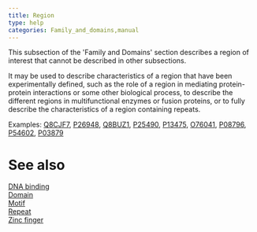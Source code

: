 ```yaml
---
title: Region
type: help
categories: Family_and_domains,manual
---
```


This subsection of the 'Family and Domains' section describes a region of interest that cannot be described in other subsections.

It may be used to describe characteristics of a region that have been experimentally defined, such as the role of a region in mediating protein-protein interactions or some other biological process, to describe the different regions in multifunctional enzymes or fusion proteins, or to fully describe the characteristics of a region containing repeats.

Examples: [Q8CJF7](https://www.uniprot.org/uniprotkb/Q8CJF7#family_and_domains), [P26948](https://www.uniprot.org/uniprotkb/P26948#family_and_domains), [Q8BUZ1](https://www.uniprot.org/uniprotkb/Q8BUZ1#family_and_domains), [P25490](https://www.uniprot.org/uniprotkb/P25490#family_and_domains), [P13475](https://www.uniprot.org/uniprotkb/P13475#family_and_domains), [O76041](https://www.uniprot.org/uniprotkb/O76041#family_and_domains), [P08796](https://www.uniprot.org/uniprotkb/P08796#family_and_domains), [P54602](https://www.uniprot.org/uniprotkb/P54602#family_and_domains), [P03879](https://www.uniprot.org/uniprotkb/P03879#family_and_domains)

# See also

[DNA binding](https://www.uniprot.org/help/dna_bind)  
[Domain](https://www.uniprot.org/help/domain)  
[Motif](https://www.uniprot.org/help/motif)  
[Repeat](https://www.uniprot.org/help/repeat)  
[Zinc finger](https://www.uniprot.org/help/zn_fing)

